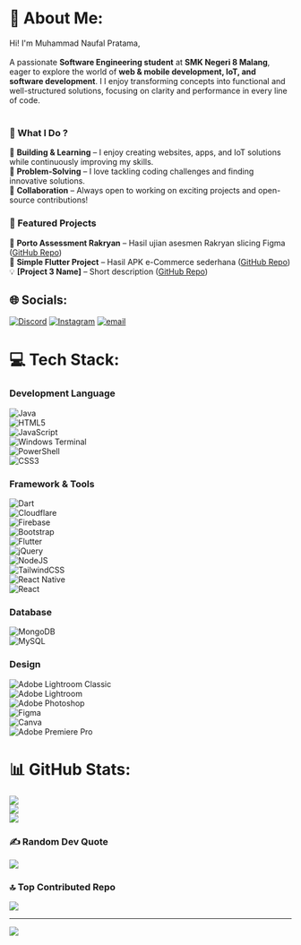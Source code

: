 # 💫 About Me:
Hi! I'm Muhammad Naufal Pratama,<br><br>A passionate **Software Engineering student** at **SMK Negeri  8 Malang**, eager to explore the world of **web & mobile development, IoT, and software development**. I I enjoy transforming concepts into functional and well-structured solutions, focusing on clarity and performance in every line of code.<br><br>
### 🌟 What I Do ? <br>
🔹 **Building & Learning** – I enjoy creating websites, apps, and IoT solutions while continuously improving my skills.  <br>🔹 **Problem-Solving** – I love tackling coding challenges and finding innovative solutions.  <br>🔹 **Collaboration** – Always open to working on exciting projects and open-source contributions!  


### 📂 Featured Projects  
🚀 **Porto Assessment Rakryan** – Hasil ujian asesmen Rakryan slicing Figma ([GitHub Repo](https://github.com/Iridescentd/porto-naufal-rakryan.git))  
📱 **Simple Flutter Project** – Hasil APK e-Commerce sederhana ([GitHub Repo](#))  
💡 **[Project 3 Name]** – Short description ([GitHub Repo](#))  
  


## 🌐 Socials:
[![Discord](https://img.shields.io/badge/Discord-%237289DA.svg?logo=discord&logoColor=white)](https://discord.gg/@skyfal00) [![Instagram](https://img.shields.io/badge/Instagram-%23E4405F.svg?logo=Instagram&logoColor=white)](https://instagram.com/nfalprtmaa_) [![email](https://img.shields.io/badge/Email-D14836?logo=gmail&logoColor=white)](mailto:muhnaufal2@gmail.com) 

# 💻 Tech Stack:
### Development Language<br> 
![Java](https://img.shields.io/badge/java-%23ED8B00.svg?style=for-the-badge&logo=openjdk&logoColor=white) <br>
![HTML5](https://img.shields.io/badge/html5-%23E34F26.svg?style=for-the-badge&logo=html5&logoColor=white) <br>
![JavaScript](https://img.shields.io/badge/javascript-%23323330.svg?style=for-the-badge&logo=javascript&logoColor=%23F7DF1E) <br> 
![Windows Terminal](https://img.shields.io/badge/Windows%20Terminal-%234D4D4D.svg?style=for-the-badge&logo=windows-terminal&logoColor=white) <br> 
![PowerShell](https://img.shields.io/badge/PowerShell-%235391FE.svg?style=for-the-badge&logo=powershell&logoColor=white) <br>
![CSS3](https://img.shields.io/badge/css3-%231572B6.svg?style=for-the-badge&logo=css3&logoColor=white) <br>
### Framework & Tools <br>
![Dart](https://img.shields.io/badge/dart-%230175C2.svg?style=for-the-badge&logo=dart&logoColor=white) <br>
![Cloudflare](https://img.shields.io/badge/Cloudflare-F38020?style=for-the-badge&logo=Cloudflare&logoColor=white) <br>
![Firebase](https://img.shields.io/badge/firebase-%23039BE5.svg?style=for-the-badge&logo=firebase) <br>
![Bootstrap](https://img.shields.io/badge/bootstrap-%238511FA.svg?style=for-the-badge&logo=bootstrap&logoColor=white) <br>
![Flutter](https://img.shields.io/badge/Flutter-%2302569B.svg?style=for-the-badge&logo=Flutter&logoColor=white) <br>
![jQuery](https://img.shields.io/badge/jquery-%230769AD.svg?style=for-the-badge&logo=jquery&logoColor=white) <br>
![NodeJS](https://img.shields.io/badge/node.js-6DA55F?style=for-the-badge&logo=node.js&logoColor=white) <br>
![TailwindCSS](https://img.shields.io/badge/tailwindcss-%2338B2AC.svg?style=for-the-badge&logo=tailwind-css&logoColor=white)<br> 
![React Native](https://img.shields.io/badge/react_native-%2320232a.svg?style=for-the-badge&logo=react&logoColor=%2361DAFB) <br>
![React](https://img.shields.io/badge/react-%2320232a.svg?style=for-the-badge&logo=react&logoColor=%2361DAFB) <br>
### Database<br>
![MongoDB](https://img.shields.io/badge/MongoDB-%234ea94b.svg?style=for-the-badge&logo=mongodb&logoColor=white)<br> 
![MySQL](https://img.shields.io/badge/mysql-4479A1.svg?style=for-the-badge&logo=mysql&logoColor=white) <br>
### Design<br>
![Adobe Lightroom Classic](https://img.shields.io/badge/Adobe%20Lightroom%20Classic-31A8FF.svg?style=for-the-badge&logo=Adobe%20Lightroom%20Classic&logoColor=white)<br> 
![Adobe Lightroom](https://img.shields.io/badge/Adobe%20Lightroom-31A8FF.svg?style=for-the-badge&logo=Adobe%20Lightroom&logoColor=white) <br>
![Adobe Photoshop](https://img.shields.io/badge/adobe%20photoshop-%2331A8FF.svg?style=for-the-badge&logo=adobe%20photoshop&logoColor=white) <br>
![Figma](https://img.shields.io/badge/figma-%23F24E1E.svg?style=for-the-badge&logo=figma&logoColor=white) <br>
![Canva](https://img.shields.io/badge/Canva-%2300C4CC.svg?style=for-the-badge&logo=Canva&logoColor=white) <br>
![Adobe Premiere Pro](https://img.shields.io/badge/Adobe%20Premiere%20Pro-9999FF.svg?style=for-the-badge&logo=Adobe%20Premiere%20Pro&logoColor=white)<br>
# 📊 GitHub Stats:
![](https://github-readme-stats.vercel.app/api?username=Iridescentd&theme=aura_dark&hide_border=false&include_all_commits=false&count_private=false)<br/>
![](https://github-readme-streak-stats.herokuapp.com/?user=Iridescentd&theme=aura_dark&hide_border=false)<br/>
![](https://github-readme-stats.vercel.app/api/top-langs/?username=Iridescentd&theme=aura_dark&hide_border=false&include_all_commits=false&count_private=false&layout=compact)

### ✍️ Random Dev Quote
![](https://quotes-github-readme.vercel.app/api?type=horizontal&theme=tokyonight)

### 🔝 Top Contributed Repo
![](https://github-contributor-stats.vercel.app/api?username=Iridescentd&limit=5&theme=tokyonight&combine_all_yearly_contributions=true)

---
[![](https://visitcount.itsvg.in/api?id=Iridescentd&icon=9&color=1)](https://visitcount.itsvg.in)

<!-- Proudly created with GPRM ( https://gprm.itsvg.in ) -->
